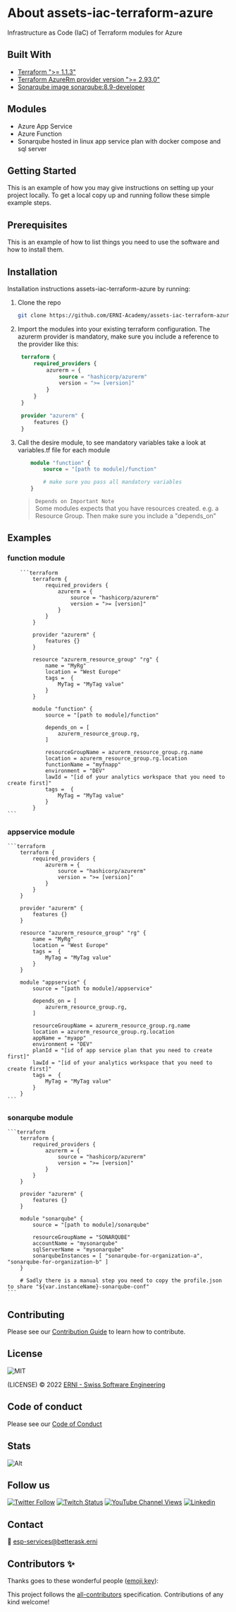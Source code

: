 # About assets-iac-terraform-azure

Infrastructure as Code (IaC) of Terraform modules for Azure

<!-- ALL-CONTRIBUTORS-BADGE:START - Do not remove or modify this section -->
<!-- ALL-CONTRIBUTORS-BADGE:END -->

## Built With

- [Terraform ">= 1.1.3"](https://www.terraform.io/)
- [Terraform AzureRm provider version ">= 2.93.0"](https://registry.terraform.io/providers/hashicorp/azurerm/latest/docs)
- [Sonarqube image sonarqube:8.9-developer](https://www.sonarqube.org/)

## Modules

- Azure App Service
- Azure Function
- Sonarqube hosted in linux app service plan with docker compose and sql server

## Getting Started

This is an example of how you may give instructions on setting up your project locally. To get a local copy up and running follow these simple example steps.

## Prerequisites

This is an example of how to list things you need to use the software and how to install them.

## Installation

Installation instructions assets-iac-terraform-azure by running:

1. Clone the repo

   ```sh
   git clone https://github.com/ERNI-Academy/assets-iac-terraform-azure.git
   ```

2. Import the modules into your existing terraform configuration. The azurerm provider is mandatory, make sure you include a reference to the provider like this:

   ```terraform
    terraform {
        required_providers {
            azurerm = {
                source = "hashicorp/azurerm"
                version = ">= [version]"
            }
        }
    }

    provider "azurerm" {
        features {}
    }
   ```

3. Call the desire module, to see mandatory variables take a look at variables.tf file for each module

    ```terraform
        module "function" {
            source = "[path to module]/function"

            # make sure you pass all mandatory variables
        }
    ```

   > `Depends on Important Note`  
   > Some modules expects that you have resources created. e.g. a Resource Group. Then make sure you include a "depends_on"

## Examples

### function module

        ```terraform
            terraform {
                required_providers {
                    azurerm = {
                        source = "hashicorp/azurerm"
                        version = ">= [version]"
                    }
                }
            }

            provider "azurerm" {
                features {}
            }

            resource "azurerm_resource_group" "rg" {
                name = "MyRg"
                location = "West Europe"
                tags =  {
                    MyTag = "MyTag value"
                }
            }

            module "function" {
                source = "[path to module]/function"

                depends_on = [
                    azurerm_resource_group.rg,
                ]

                resourceGroupName = azurerm_resource_group.rg.name
                location = azurerm_resource_group.rg.location
                functionName = "myfnapp"
                environment = "DEV"
                lawId = "[id of your analytics workspace that you need to create first]"
                tags =  {
                    MyTag = "MyTag value"
                }
            }
    ```

### appservice module

    ```terraform
        terraform {
            required_providers {
                azurerm = {
                    source = "hashicorp/azurerm"
                    version = ">= [version]"
                }
            }
        }

        provider "azurerm" {
            features {}
        }

        resource "azurerm_resource_group" "rg" {
            name = "MyRg"
            location = "West Europe"
            tags =  {
                MyTag = "MyTag value"
            }
        }

        module "appservice" {
            source = "[path to module]/appservice"

            depends_on = [
                azurerm_resource_group.rg,
            ]

            resourceGroupName = azurerm_resource_group.rg.name
            location = azurerm_resource_group.rg.location
            appName = "myapp"
            environment = "DEV"
            planId = "[id of app service plan that you need to create first]"
            lawId = "[id of your analytics workspace that you need to create first]"
            tags =  {
                MyTag = "MyTag value"
            }
        }
    ```

### sonarqube module

    ```terraform
        terraform {
            required_providers {
                azurerm = {
                    source = "hashicorp/azurerm"
                    version = ">= [version]"
                }
            }
        }

        provider "azurerm" {
            features {}
        }

        module "sonarqube" {
            source = "[path to module]/sonarqube"

            resourceGroupName = "SONARQUBE"
            accountName = "mysonarqube"
            sqlServerName = "mysonarqube"
            sonarqubeInstances = [ "sonarqube-for-organization-a", "sonarqube-for-organization-b" ]
        }
        
        # Sadly there is a manual step you need to copy the profile.json to share "${var.instanceName}-sonarqube-conf"
    ```

## Contributing

Please see our [Contribution Guide](CONTRIBUTING.md) to learn how to contribute.

## License

![MIT](https://img.shields.io/badge/License-MIT-blue.svg)

(LICENSE) © 2022 [ERNI - Swiss Software Engineering](https://www.betterask.erni)

## Code of conduct

Please see our [Code of Conduct](CODE_OF_CONDUCT.md)

## Stats

![Alt](https://repobeats.axiom.co/api/embed/66328217228da1e2beec04e6df2a552bd793a636.svg "Repobeats analytics image")

## Follow us

[![Twitter Follow](https://img.shields.io/twitter/follow/ERNI?style=social)](https://www.twitter.com/ERNI)
[![Twitch Status](https://img.shields.io/twitch/status/erni_academy?label=Twitch%20Erni%20Academy&style=social)](https://www.twitch.tv/erni_academy)
[![YouTube Channel Views](https://img.shields.io/youtube/channel/views/UCkdDcxjml85-Ydn7Dc577WQ?label=Youtube%20Erni%20Academy&style=social)](https://www.youtube.com/channel/UCkdDcxjml85-Ydn7Dc577WQ)
[![Linkedin](https://img.shields.io/badge/linkedin-31k-green?style=social&logo=Linkedin)](https://www.linkedin.com/company/erni)

## Contact

📧 [esp-services@betterask.erni](mailto:esp-services@betterask.erni)

## Contributors ✨

Thanks goes to these wonderful people ([emoji key](https://allcontributors.org/docs/en/emoji-key)):

<!-- ALL-CONTRIBUTORS-LIST:START - Do not remove or modify this section -->
<!-- ALL-CONTRIBUTORS-LIST:END -->
This project follows the [all-contributors](https://github.com/all-contributors/all-contributors) specification. Contributions of any kind welcome!
